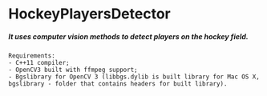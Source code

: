 # HockeyPlayersDetector

##### It uses computer vision methods to detect players on the hockey field.

```
Requirements:
- C++11 compiler;
- OpenCV3 built with ffmpeg support;
- Bgslibrary for OpenCV 3 (libbgs.dylib is built library for Mac OS X,
bgslibrary - folder that contains headers for built library).
```
